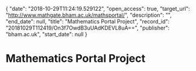 {
  "date": "2018-10-29T11:24:19.529122", 
  "open_access": true, 
  "target_url": "http://www.mathgate.bham.ac.uk/mathsportal/", 
  "description": "", 
  "end_date": null, 
  "title": "Mathematics Portal Project", 
  "record_id": "20181029T112419/On3f7OwdB3uUAdKDEVL8uA==", 
  "publisher": "bham.ac.uk", 
  "start_date": null
}

# Mathematics Portal Project

